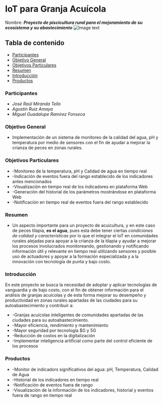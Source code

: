 # IoT para Granja Acuícola
Nombre: ***Proyecto de piscicultura rural para el mejoramiento de su ecosistema y su abastecimiento***
![Image text](https://github.com/mgrf21/IoT_Capstone/blob/main/IoT%20Presentacion%20Acuicultura%20Gif.gif)
## Tabla de contenido
- [Participantes](#Participantes)
- [Objetivo General](#Objetivo-General)
- [Objetivos Particulares](#objetivos-Particulares)
- [Resumen](#Resumen)
- [Introducción](#Introducción)
- [Productos](#Productos)

### Participantes
- *José Raúl Miranda Tello*
- *Agustín Ruiz Amaya*
- *Miguel Guadalupe Ramírez Fonseca*

### Objetivo General
- Implementación de un sistema de monitoreo de la calidad del agua, pH y temperatura por medio de sensores con el fin de ayudar a mejorar la crianza de peces en zonas rurales.

### Objetivos Particulares
- -Monitoreo de la temperatura, pH y Calidad de agua en tiempo real
- -Indicación de eventos fuera del rango establecido de los indicadores antes mencionados
- -Visualización en tiempo real de los indicadores en plataforma Web
- -Generación del historial de los parámetros mostrándose en plataforma Web
- -Notificación en tiempo real de eventos fuera del rango establecido

### Resumen
- Un aspecto importante para un proyecto de acuicultura, y en este caso de peces tilapia, **es el agua**, pues esta debe tener ciertas *condiciones de calidad y características* por lo que el integrar el IoT en comunidades rurales alejadas para apoyar a la crianza de la tilapia y ayudar a mejorar los procesos involucrados monitoreando, gestionando y notificando información útil y relevante en tiempo real utilizando sensores y posible uso de actuadores y apoyar a la formación especializada y a la innovación con tecnología de punta y bajo costo.

### Introducción
En este proyecto se busca la necesidad de adoptar y aplicar tecnologías de vanguardia y de bajo costo, con el fin de obtener información para el análisis de granjas acuícolas y de esta forma mejorar su desempeño y productividad en zonas rurales apartadas de las ciudades para su autoabastecimiento y contribuir a:
- -Granjas acuícolas inteligentes de comunidades apartadas de las ciudades para su autoabastecimiento.
- -Mayor eficiencia, rendimiento y mantenimiento
- -Mayor seguridad por tecnología $G y 5G
- -Reducción de costos en la digitalización
- -Implementar inteligencia artificial como parte del control eficiente de los procesos

### Productos
- -Monitor de indicadors significativos del agua: pH, Temperatura, Calidad de Agua
- -Historial de los indicadores en tiempo real
- -Notificación de eventos fuera de rango
- -Visualización de la información de los indicadores, historial y eventos fuera de rango en tiempo real
